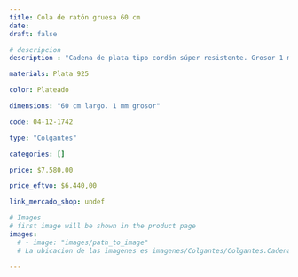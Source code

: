 ```yaml
---
title: Cola de ratón gruesa 60 cm
date: 
draft: false

# descripcion
description : "Cadena de plata tipo cordón súper resistente. Grosor 1 mm. Ideal para dijes importantes y para uso hombres. Cierre tipo mosquetón"

materials: Plata 925

color: Plateado

dimensions: "60 cm largo. 1 mm grosor"

code: 04-12-1742

type: "Colgantes"

categories: []

price: $7.580,00

price_eftvo: $6.440,00

link_mercado_shop: undef

# Images
# first image will be shown in the product page
images:
  # - image: "images/path_to_image"
  # La ubicacion de las imagenes es imagenes/Colgantes/Colgantes.Cadenas/04-12-1742-cola-de-raton-gruesa-60-cm

---
```


